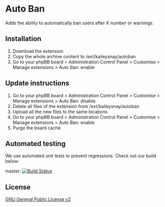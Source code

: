 # Auto Ban

Adds the ability to automatically ban users after X number or warnings.

## Installation

1. Download the extension
2. Copy the whole archive content to /ext/kaileysnay/autoban
3. Go to your phpBB board > Administration Control Panel > Customise > Manage extensions > Auto Ban: enable

## Update instructions

1. Go to your phpBB board > Administration Control Panel > Customise > Manage extensions > Auto Ban: disable
2. Delete all files of the extension from /ext/kaileysnay/autoban
3. Upload all the new files to the same locations
4. Go to your phpBB board > Administration Control Panel > Customise > Manage extensions > Auto Ban: enable
5. Purge the board cache

## Automated testing

We use automated unit tests to prevent regressions. Check out our build below:

master: [![Build Status](https://github.com/kaileysnay/autoban/workflows/Tests/badge.svg)](https://github.com/kaileysnay/autoban/actions)

## License

[GNU General Public License v2](license.txt)

